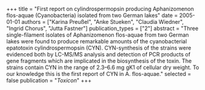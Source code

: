 +++
title = "First report on cylindrospermopsin producing Aphanizomenon flos-aquae (Cyanobacteria) isolated from two German lakes"
date = 2005-01-01
authors = ["Karina Preußel", "Anke Stueken", "Claudia Wiedner", "Ingrid Chorus", "Jutta Fastner"]
publication_types = ["2"]
abstract = "Three single-filament isolates of Aphanizomenon flos-aquae from two German lakes were found to produce remarkable amounts of the cyanobacterial  epatotoxin cylindrospermopsin (CYN). CYN-synthesis of the strains were evidenced both by LC-MS/MS analysis and detection of PCR products of gene fragments which are implicated in the biosynthesis of the toxin. The strains contain CYN in the range of 2.3–6.6 mg gK1 of cellular dry weight. To our knowledge this is the first report of CYN in A. flos-aquae."
selected = false
publication = "*Toxicon*"
+++

